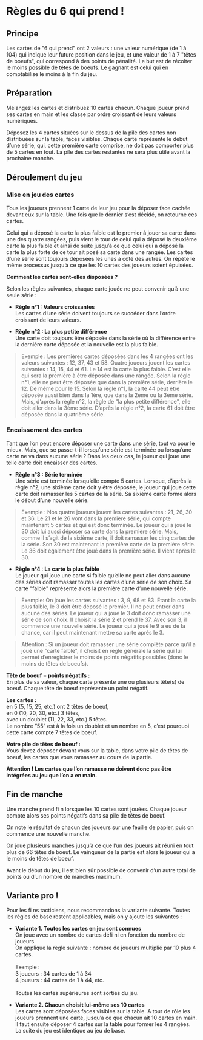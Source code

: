 # Règles du 6 qui prend !

## Principe

Les cartes de "6 qui prend" ont 2 valeurs : une valeur numérique (de 1 à 104) qui indique leur future position dans le jeu, et une valeur de 1 à 7 "têtes de boeufs", qui correspond à des points de pénalité. Le but est de récolter le moins possible de têtes de boeufs. Le gagnant est celui qui en comptabilise le moins à la fin du jeu.

## Préparation

Mélangez les cartes et distribuez 10 cartes chacun. Chaque joueur prend ses cartes en main et les classe par ordre croissant de leurs valeurs numériques.

Déposez les 4 cartes situées sur le dessus de la pile des cartes non distribuées sur la table, faces visibles. Chaque carte représente le début d’une série, qui, cette première carte comprise, ne doit pas comporter plus de 5 cartes en tout. La pile des cartes restantes ne sera plus utile avant la prochaine manche.

## Déroulement du jeu

### Mise en jeu des cartes

Tous les joueurs prennent 1 carte de leur jeu pour la déposer face cachée devant eux sur la table. Une fois que le dernier s’est décidé, on retourne ces cartes.

Celui qui a déposé la carte la plus faible est le premier à jouer sa carte dans une des quatre rangées, puis vient le tour de celui qui a déposé la deuxième carte la plus faible et ainsi de suite jusqu’à ce que celui qui a déposé la carte la plus forte de ce tour ait posé sa carte dans une rangée. Les cartes d’une série sont toujours déposées les unes à côté des autres. On répète le même processus jusqu’à ce que les 10 cartes des joueurs soient épuisées.

**Comment les cartes sont-elles disposées ?**

Selon les règles suivantes, chaque carte jouée ne peut convenir qu’à une seule série :
- **Règle n°1 : Valeurs croissantes**<br>
Les cartes d’une série doivent toujours se succéder dans l’ordre croissant de leurs valeurs.

- **Règle n°2 : La plus petite différence**<br>
Une carte doit toujours être déposée dans la série où la différence entre la dernière carte déposée et la nouvelle est la plus faible.

> Exemple :
Les premières cartes déposées dans les 4 rangées ont les valeurs suivantes : 12, 37, 43 et 58. Quatre joueurs jouent les cartes suivantes : 14, 15, 44 et 61. Le 14 est la carte la plus faible. C’est elle qui sera la première à être déposée dans une rangée. Selon la règle n°1, elle ne peut être déposée que dans la première série, derrière le 12. De même pour le 15. Selon la règle n°1, la carte 44 peut être déposée aussi bien dans la 1ère, que dans la 2ème ou la 3ème série. Mais, d’après la règle n°2, la règle de "la plus petite différence", elle doit aller dans la 3ème série. D’après la règle n°2, la carte 61 doit être déposée dans la quatrième série.

### Encaissement des cartes

Tant que l’on peut encore déposer une carte dans une série, tout va pour le mieux. Mais, que se passe-t-il lorsqu’une série est terminée ou lorsqu’une carte ne va dans aucune série ? Dans les deux cas, le joueur qui joue une telle carte doit encaisser des cartes.

- **Règle n°3 : Série terminée**<br>
Une série est terminée lorsqu’elle compte 5 cartes. Lorsque, d’après la règle n°2, une sixième carte doit y être déposée, le joueur qui joue cette carte doit ramasser les 5 cartes de la série. Sa sixième carte forme alors le début d’une nouvelle série.

> Exemple :
Nos quatre joueurs jouent les cartes suivantes : 21, 26, 30 et 36. Le 21 et le 26 vont dans la première série, qui compte maintenant 5 cartes et qui est donc terminée. Le joueur qui a joué le 30 doit lui aussi déposer sa carte dans la première série. Mais, comme il s’agit de la sixième carte, il doit ramasser les cinq cartes de la série. Son 30 est maintenant la première carte de la première série. Le 36 doit également être joué dans la première série. Il vient après le 30.

- **Règle n°4 : La carte la plus faible**<br>
Le joueur qui joue une carte si faible qu’elle ne peut aller dans aucune des séries doit ramasser toutes les cartes d’une série de son choix. Sa carte "faible" représente alors la première carte d’une nouvelle série.

> Exemple: On joue les cartes suivantes : 3, 9, 68 et 83. Etant la carte la plus faible, le 3 doit être déposé le premier. Il ne peut entrer dans aucune des séries. Le joueur qui a joué le 3 doit donc ramasser une série de son choix. Il choisit la série 2 et prend le 37. Avec son 3, il commence une nouvelle série. Le joueur qui a joué le 9 a eu de la chance, car il peut maintenant mettre sa carte après le 3.

> Attention : Si un joueur doit ramasser une série complète parce qu’il a joué une "carte faible", il choisit en règle générale la série qui lui permet d’enregistrer le moins de points négatifs possibles (donc le moins de têtes de boeufs).

**Tête de boeuf = points négatifs :**<br>
En plus de sa valeur, chaque carte présente une ou plusieurs tête(s) de boeuf. Chaque tête de boeuf représente un point négatif.

**Les cartes :**<br>
en 5 (5, 15, 25, etc.) ont 2 têtes de boeuf,<br>
en 0 (10, 20, 30, etc.) 3 têtes,<br>
avec un doublet (11, 22, 33, etc.) 5 têtes.<br>
Le nombre ”55” est à la fois un doublet et un nombre en 5, c’est pourquoi cette carte compte 7 têtes de boeuf.

**Votre pile de têtes de boeuf :**<br>
Vous devez déposer devant vous sur la table, dans votre pile de têtes de boeuf, les cartes que vous ramassez au cours de la partie.

**Attention ! Les cartes que l’on ramasse ne doivent donc pas être intégrées au jeu que l’on a en main.**

## Fin de manche

Une manche prend fi n lorsque les 10 cartes sont jouées. Chaque joueur compte alors ses points négatifs dans sa pile de têtes de boeuf.

On note le résultat de chacun des joueurs sur une feuille de papier, puis on commence une nouvelle manche.

On joue plusieurs manches jusqu’à ce que l’un des joueurs ait réuni en tout plus de 66 têtes de boeuf. Le vainqueur de la partie est alors le joueur qui a le moins de têtes de boeuf.

Avant le début du jeu, il est bien sûr possible de convenir d’un autre total de points ou d’un nombre de manches maximum.

## Variante pro !

Pour les fi ns tacticiens, nous recommandons la variante suivante. Toutes les régles de base restent applicables, mais on y ajoute les suivantes :

- **Variante 1. Toutes les cartes en jeu sont connues**<br>
On joue avec un nombre de cartes défi ni en fonction du nombre de joueurs.<br>
On applique la règle suivante : nombre de joueurs
multiplié par 10 plus 4 cartes.<br><br>
Exemple :<br>
3 joueurs : 34 cartes de 1 à 34<br>
4 joueurs : 44 cartes de 1 à 44, etc.<br><br>
Toutes les cartes supérieures sont sorties du jeu.

- **Variante 2. Chacun choisit lui-même ses 10 cartes**<br>
Les cartes sont déposées faces visibles sur la table. A tour de rôle les joueurs prennent une carte, jusqu’à ce que chacun ait 10 cartes en main. Il faut ensuite déposer 4 cartes sur la table pour former les 4 rangées.
La suite du jeu est identique au jeu de base.

